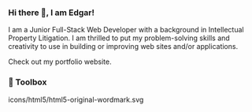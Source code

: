 ### Hi there 👋, I am Edgar!

I am a Junior Full-Stack Web Developer with a background in Intellectual Property Litigation. I am thrilled to put my problem-solving skills and creativity to use in building or improving web sites and/or applications.

Check out my portfolio website.  

### 🧰 Toolbox
icons/html5/html5-original-wordmark.svg


<!--
**EJQuezada/EJQuezada** is a ✨ _special_ ✨ repository because its `README.md` (this file) appears on your GitHub profile.

Here are some ideas to get you started:

- 🔭 I’m currently working on ...
- 🌱 I’m currently learning ...
- 👯 I’m looking to collaborate on ...
- 🤔 I’m looking for help with ...
- 💬 Ask me about ...
- 📫 How to reach me: ...
- 😄 Pronouns: ...
- ⚡ Fun fact: ...
-->
